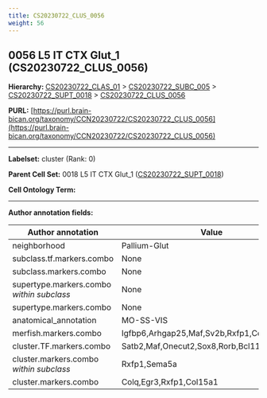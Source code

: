 ```yaml
---
title: CS20230722_CLUS_0056
weight: 56
---
```

## 0056 L5 IT CTX Glut_1 (CS20230722_CLUS_0056)
<b>Hierarchy: </b>
[CS20230722_CLAS_01](../CS20230722_CLAS_01) >
[CS20230722_SUBC_005](../CS20230722_SUBC_005) >
[CS20230722_SUPT_0018](../CS20230722_SUPT_0018) >
[CS20230722_CLUS_0056](../CS20230722_CLUS_0056)

**PURL:** [https://purl.brain-bican.org/taxonomy/CCN20230722/CS20230722_CLUS_0056](https://purl.brain-bican.org/taxonomy/CCN20230722/CS20230722_CLUS_0056)

---


**Labelset:** cluster (Rank: 0)

**Parent Cell Set:** 0018 L5 IT CTX Glut_1 ([CS20230722_SUPT_0018](../CS20230722_SUPT_0018))



**Cell Ontology Term:** 

[MARKER GENES.]: #


---

[TRANSFERRED ANNOTATIONS.]: #


[AUTHOR ANNOTATION FIELDS.]: #


**Author annotation fields:**

| Author annotation | Value |
|-------------------|-------|
|neighborhood|Pallium-Glut|
|subclass.tf.markers.combo|None|
|subclass.markers.combo|None|
|supertype.markers.combo _within subclass_|None|
|supertype.markers.combo|None|
|anatomical_annotation|MO-SS-VIS|
|merfish.markers.combo|Igfbp6,Arhgap25,Maf,Sv2b,Rxfp1,Cdh20,Bmp3|
|cluster.TF.markers.combo|Satb2,Maf,Onecut2,Sox8,Rorb,Bcl11b|
|cluster.markers.combo _within subclass_|Rxfp1,Sema5a|
|cluster.markers.combo|Colq,Egr3,Rxfp1,Col15a1|
